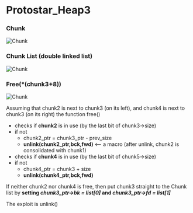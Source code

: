 # Protostar_Heap3

### Chunk
![Chunk](../images/Protostar_Heap3/Chunk.png)

### Chunk List (double linked list)
![Chunk](../images/Protostar_Heap3/Chunk_List.png)

### Free(*(chunk3+8))
![Chunk](../images/Protostar_Heap3/Free.png)

Assuming that chunk2 is next to chunk3 (on its left), and chunk4 is next to chunk3 (on its right) the function free()
- checks if **chunk2** is in use (by the last bit of chunk3->size)
- if not
    - chunk2_ptr = chunk3_ptr - prev_size
    - **unlink(chunk2_ptr,bck,fwd)** <-- a macro  (after unlink, chunk2 is consolidated with chunk1)
- checks if **chunk4** is in use (by the last bit of chunk5->size)
- if not
    - chunk4_ptr = chunk3 + size
    - **unlink(chunk4_ptr,bck,fwd)**

If neither chunk2 nor chunk4 is free, then put chunk3 straight to the Chunk list by **setting _chunk3_ptr->bk = list[0]_ and _chunk3_ptr->fd = list[1]_**

The exploit is unlink()